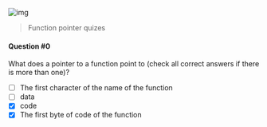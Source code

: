 ![img](https://assets.imaginablefutures.com/media/images/ALX_Logo.max-200x150.png)
> Function pointer quizes


#### Question #0
What does a pointer to a function point to (check all correct answers if there is more than one)?

* [ ] The first character of the name of the function
* [ ] data
* [X] code
* [X] The first byte of code of the function
